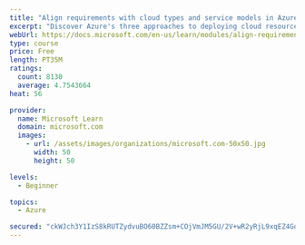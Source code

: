 ```yaml
---
title: "Align requirements with cloud types and service models in Azure"
excerpt: "Discover Azure's three approaches to deploying cloud resources -- public, private, and hybrid -- and learn the difference each makes in your Azure services."
webUrl: https://docs.microsoft.com/en-us/learn/modules/align-requirements-in-azure/
type: course
price: Free
length: PT35M
ratings:
  count: 8130
  average: 4.7543664
heat: 56

provider:
  name: Microsoft Learn
  domain: microsoft.com
  images:
    - url: /assets/images/organizations/microsoft.com-50x50.jpg
      width: 50
      height: 50

levels:
  - Beginner

topics:
  - Azure

secured: "ckWJch3Y1IzS8kRUTZydvuBO60BZZsm+COjVmJM5GU/2V+wR2yRjL9xqEZ4Gqxb22qZ7zWDxyp28fzH9U68JZd0QQfk6eiI/52XHIqXEPb06Jfyc1wmN3Z3/OTl9C7s+ihDV+AWDCQnolJDXlMBIJ3bBgfzb1dxvGQr0BGChLkqSXJ4u6WFDx+SgLr3CLLwNdwaIFE2Yn/3FuS5Kur7w7FXGEti37NxqukhqQi/ukHNQEZKSOYehzDKSdjWH6OzJHq0SLZBvocEszhriVCxALQYD0H9fT3IKuQTNqtXiKhkJS+V66fzGktOi+cxU6EUQ30GXzHljYB1Jw93/ojZ0R2QrLROKmeI/kXS8H1n9lPl/y+voBdHfuCcZ8e97kXxFbpC8duEBHDHUaBpnhs91z7LSK/KOkcM9bvnFhpXheo0=;X0UhKF/tsEIS2JxPt8IB+Q=="
---
```


